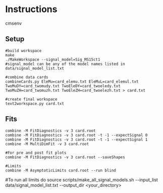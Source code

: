 # Instructions

cmsenv
## Setup
```
#build workspace
make
./MakeWorkspace --signal_model=Sig_MS15ct1
#signal_model can be any of the model names listed in data/signal_model_list.txt

#combine data cards
combineCards.py EleMu=card_elemu.txt EleMuL=card_elemul.txt TwoMuDY=card_twomudy.txt TwoEleDY=card_twoeledy.txt TwoMuZH=card_twomuzh.txt TwoEleZH=card_twoelezh.txt > card.txt

#create final workspace
text2workspace.py card.txt
```

## Fits
```
combine -M FitDiagnostics -v 3 card.root
combine -M FitDiagnostics -v 3 card.root -t -1 --expectSignal 0
combine -M FitDiagnostics -v 3 card.root -t -1 --expectSignal 1
combine -M MultiDimFit -v 3 card.root

#For pre and post fit plots
combine -M FitDiagnostics -v 3 card.root --saveShapes 

#Limits
combine -M AsymptoticLimits card.root --run blind
```

#To run all limits do
source  scripts/make_all_signal_models.sh --input_list data/signal_model_list.txt --output_dir <your_directory>
